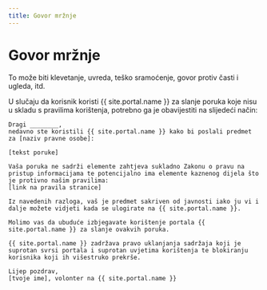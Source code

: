 ```yaml
---
title: Govor mržnje
---
```


# Govor mržnje

To može biti klevetanje, uvreda, teško sramoćenje, govor protiv časti i ugleda, itd.

U slučaju da korisnik koristi {{ site.portal.name }} za slanje poruka koje nisu u skladu s pravilima korištenja, potrebno ga je obavijestiti na slijedeći način:

```
Dragi ________,
nedavno ste koristili {{ site.portal.name }} kako bi poslali predmet za [naziv pravne osobe]:

[tekst poruke]

Vaša poruka ne sadrži elemente zahtjeva sukladno Zakonu o pravu na pristup informacijama te potencijalno ima elemente kaznenog dijela što je protivno našim pravilima:
[link na pravila stranice]

Iz navedenih razloga, vaš je predmet sakriven od javnosti iako ju vi i dalje možete vidjeti kada se ulogirate na {{ site.portal.name }}.

Molimo vas da ubuduće izbjegavate korištenje portala {{ site.portal.name }} za slanje ovakvih poruka.

{{ site.portal.name }} zadržava pravo uklanjanja sadržaja koji je suprotan svrsi portala i suprotan uvjetima korištenja te blokiranju korisnika koji ih višestruko prekrše.

Lijep pozdrav,
[tvoje ime], volonter na {{ site.portal.name }}
```
